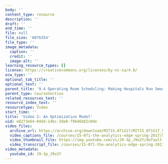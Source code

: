 ```yaml
---
body: ''
content_type: resource
description: ''
draft: ''
end_time: ''
file: null
file_size: '6076354'
file_type: ''
image_metadata:
  caption: ''
  credit: ''
  image-alt: ''
learning_resource_types: []
license: https://creativecommons.org/licenses/by-nc-sa/4.0/
ocw_type: ''
optional_tab_title: ''
optional_text: ''
parent_title: '9.4 Operating Room Scheduling: Making Hospitals Run Smoothly  (Recitation)'
parent_type: CourseSection
related_resources_text: ''
resource_index_text: ''
resourcetype: Video
start_time: ''
title: 'Video 2: An Optimization Model'
uid: e8273e64-04dd-14bc-3de0-f9646b82c0de
video_files:
  archive_url: https://archive.org/download/MIT15.071S17/MIT15_071S17_Session_9.4.03_300k.mp4
  video_captions_file: /courses/15-071-the-analytics-edge-spring-2017/574e5c98f17157d386dd5d961f1e7a3e_J9-3p_J9o2Y.vtt
  video_thumbnail_file: https://img.youtube.com/vi/J9-3p_J9o2Y/default.jpg
  video_transcript_file: /courses/15-071-the-analytics-edge-spring-2017/8b24811bfd245cde8c7a93e971729d5a_J9-3p_J9o2Y.pdf
video_metadata:
  youtube_id: J9-3p_J9o2Y
---
```

